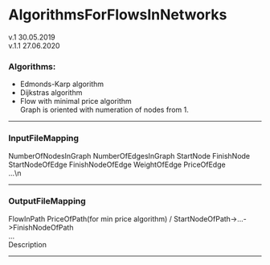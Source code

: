 # AlgorithmsForFlowsInNetworks  

v.1 30.05.2019  
v.1.1 27.06.2020

### Algorithms:  
+ Edmonds-Karp algorithm
+ Dijkstras algorithm
+ Flow with minimal price algorithm  
Graph is oriented with numeration of nodes from 1.  
__________________________ 
### InputFileMapping  
NumberOfNodesInGraph NumberOfEdgesInGraph StartNode FinishNode  
StartNodeOfEdge FinishNodeOfEdge WeightOfEdge PriceOfEdge  
...\n  
__________________________  
### OutputFileMapping  
FlowInPath PriceOfPath(for min price algorithm) / StartNodeOfPath->...->FinishNodeOfPath  
...  
Description   
__________________________  

